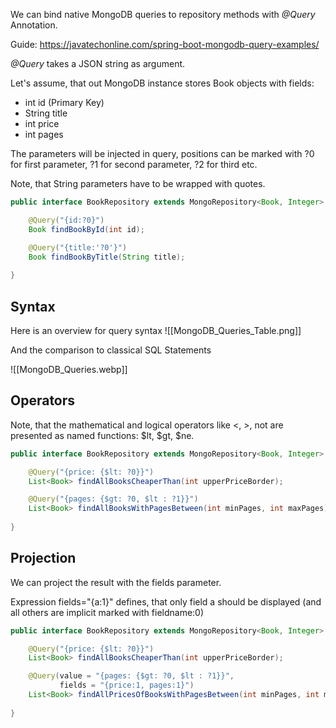 We can bind native MongoDB queries to repository methods with _@Query_ Annotation.

Guide: https://javatechonline.com/spring-boot-mongodb-query-examples/

_@Query_ takes a JSON string as argument. 

Let's assume, that out MongoDB instance stores Book objects with fields:
- int id (Primary Key)
- String title
- int price
- int pages  

The parameters will be injected in query, positions can be marked with ?0 for first parameter, ?1 for second parameter, ?2 for third etc. 

Note, that String parameters have to be wrapped with quotes.

```java
public interface BookRepository extends MongoRepository<Book, Integer> {

	@Query("{id:?0}")
    Book findBookById(int id);

    @Query("{title:'?0'}")
    Book findBookByTitle(String title);
    
}

```

## Syntax

Here is an overview for query syntax
![[MongoDB_Queries_Table.png]]

And the comparison to classical SQL Statements

![[MongoDB_Queries.webp]]

## Operators

Note, that the mathematical and logical operators like <, >, not are presented as named functions: $lt, $gt, $ne.

```java
public interface BookRepository extends MongoRepository<Book, Integer> {

	@Query("{price: {$lt: ?0}}")
    List<Book> findAllBooksCheaperThan(int upperPriceBorder);

	@Query("{pages: {$gt: ?0, $lt : ?1}}")
    List<Book> findAllBooksWithPagesBetween(int minPages, int maxPages);
    
}

```

## Projection
We can project the result with the fields parameter. 

Expression fields="{a:1}" defines, that only field a should be displayed (and all others are implicit marked with fieldname:0)

```java
public interface BookRepository extends MongoRepository<Book, Integer> {

	@Query("{price: {$lt: ?0}}")
    List<Book> findAllBooksCheaperThan(int upperPriceBorder);

	@Query(value = "{pages: {$gt: ?0, $lt : ?1}}",
		   fields = "{price:1, pages:1}")
    List<Book> findAllPricesOfBooksWithPagesBetween(int minPages, int maxPages);
    
}

```

